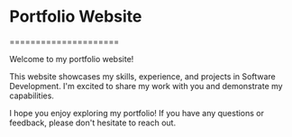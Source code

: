 # Portfolio Website
=====================

Welcome to my portfolio website!

This website showcases my skills, experience, and projects in Software Development. I'm excited to share my work with you and demonstrate my capabilities.

I hope you enjoy exploring my portfolio! If you have any questions or feedback, please don't hesitate to reach out.